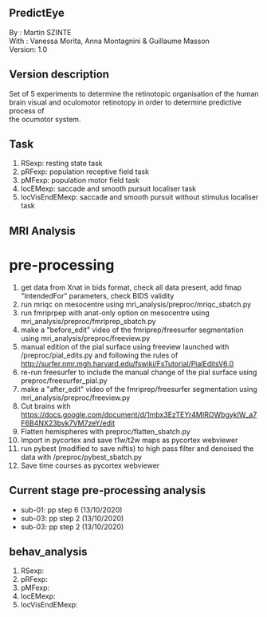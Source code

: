 ## PredictEye
By :      Martin SZINTE<br/>
With :    Vanessa Morita, Anna Montagnini & Guillaume Masson<br/>
Version:  1.0<br/>

## Version description
Set of 5 experiments to determine the retinotopic organisation of the human<br/>
brain visual and oculomotor retinotopy in order to determine predictive process of<br/>
the ocumotor system.<br/>

## Task
1. RSexp: resting state task<br/>
2. pRFexp: population receptive field task<br/>
3. pMFexp: population motor field task<br/>
4. locEMexp: saccade and smooth pursuit localiser task<br/>
5. locVisEndEMexp: saccade and smooth pursuit without stimulus localiser task<br/>

## MRI Analysis

# pre-processing
1. get data from Xnat in bids format, check all data present, add fmap "IntendedFor" parameters, check BIDS validity
2. run mriqc on mesocentre using mri_analysis/preproc/mriqc_sbatch.py<br/>
3. run fmriprpep with anat-only option on mesocentre using mri_analysis/preproc/fmriprep_sbatch.py<br/>
4. make a "before_edit" video of the fmriprep/freesurfer segmentation using mri_analysis/preproc/freeview.py<br>
5. manual edition of the pial surface using freeview launched with /preproc/pial_edits.py and following the rules of http://surfer.nmr.mgh.harvard.edu/fswiki/FsTutorial/PialEditsV6.0 <br/>
6. re-run freesurfer to include the manual change of the pial surface using preproc/freesurfer_pial.py<br/>
7. make a "after_edit" video of the fmriprep/freesurfer segmentation using mri_analysis/preproc/freeview.py<br>
8. Cut brains with https://docs.google.com/document/d/1mbx3EzTEYr4MIROWbgyklW_a7F6B4NX23bvk7VM7zeY/edit<br/>
9. Flatten hemispheres with preproc/flatten_sbatch.py<br/>
10. Import in pycortex and save t1w/t2w maps as pycortex webviewer
11. run pybest (modified to save niftis) to high pass filter and denoised the data with /preproc/pybest_sbatch.py
12. Save time courses as pycortex webviewer

## Current stage pre-processing analysis
+ sub-01: pp step 6 (13/10/2020)<br/>
+ sub-03: pp step 2 (13/10/2020)<br/>
+ sub-03: pp step 2 (13/10/2020)<br/>

## behav_analysis
1. RSexp:<br/>
2. pRFexp:<br/>
3. pMFexp:<br/>
4. locEMexp:<br/>
5. locVisEndEMexp:<br/>